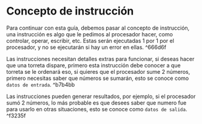 # Concepto de instrucción

Para continuar con esta guía, debemos pasar al concepto de instrucción, una instrucción es algo que le pedimos al procesador hacer, como controlar, operar, escribir, etc. Estas serán ejecutadas 1 por 1 por el procesador, y no se ejecutarán si hay un error en ellas. ^666d6f

Las instrucciones necesitan detalles extras para funcionar, si deseas hacer que una torreta dispare, primero esta instrucción debe conocer a que torreta se le ordenará eso, si quieres que el procesador sume 2 números, primero necesitas saber que números se sumarán, esto se conoce como `datos de entrada`. ^b7b4bb

Las instrucciones pueden generar resultados, por ejemplo, si el procesador sumó 2 números, lo más probable es que desees saber que numero fue para usarlo en otras situaciones, esto se conoce como `datos de salida`. ^f3235f
